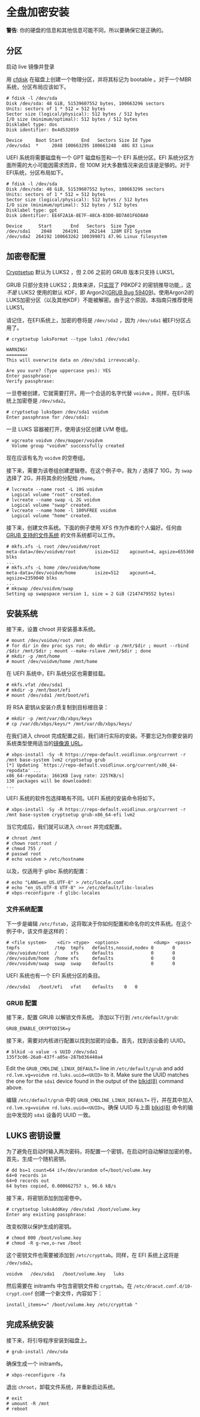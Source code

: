 # 全盘加密安装

**警告**: 你的硬盘的信息和其他信息可能不同，所以要确保它是正确的。

## 分区

启动 live 镜像并登录

用 [cfdisk](https://man.voidlinux.org/cfdisk) 在磁盘上创建一个物理分区，并将其标记为 bootable 。对于一个MBR系统，分区布局应该如下。

```
# fdisk -l /dev/sda
Disk /dev/sda: 48 GiB, 51539607552 bytes, 100663296 sectors
Units: sectors of 1 * 512 = 512 bytes
Sector size (logical/physical): 512 bytes / 512 bytes
I/O size (minimum/optimal): 512 bytes / 512 bytes
Disklabel type: dos
Disk identifier: 0x4d532059

Device     Boot Start       End   Sectors Size Id Type
/dev/sda1  *     2048 100663295 100661248  48G 83 Linux
```

UEFI 系统将需要磁盘有一个 GPT 磁盘标签和一个 EFI 系统分区。EFI 系统分区方面所需的大小可能因需求而异，但 100M 对大多数情况来说应该是足够的。对于EFI系统，分区布局如下。

```
# fdisk -l /dev/sda
Disk /dev/sda: 48 GiB, 51539607552 bytes, 100663296 sectors
Units: sectors of 1 * 512 = 512 bytes
Sector size (logical/physical): 512 bytes / 512 bytes
I/O size (minimum/optimal): 512 bytes / 512 bytes
Disklabel type: gpt
Disk identifier: EE4F2A1A-8E7F-48CA-B3D0-BD7A01F6D8A0

Device      Start       End   Sectors  Size Type
/dev/sda1    2048    264191    262144  128M EFI System
/dev/sda2  264192 100663262 100399071 47.9G Linux filesystem
```

## 加密卷配置

[Cryptsetup](https://man.voidlinux.org/cryptsetup.8) 默认为 LUKS2 ，但 2.06 之前的 GRUB 版本只支持 LUKS1。

GRUB 只部分支持 LUKS2；具体来讲，只[实现](https://git.savannah.gnu.org/cgit/grub.git/commit/?id=365e0cc3e7e44151c14dd29514c2f870b49f9755)了 PBKDF2 的密钥推导功能,，这*不是* LUKS2 使用的默认 KDF，即 Argon2i([GRUB Bug 59409](https://savannah.gnu.org/bugs/?59409))。使用Argon2i的LUKS加密分区（以及其他KDF）不能被解密。由于这个原因，本指南只推荐使用LUKS1。

请记住，在EFI系统上，加密的卷将是 `/dev/sda2` ，因为 `/dev/sda1` 被EFI分区占用了。


```
# cryptsetup luksFormat --type luks1 /dev/sda1

WARNING!
========
This will overwrite data on /dev/sda1 irrevocably.

Are you sure? (Type uppercase yes): YES
Enter passphrase:
Verify passphrase:
```

一旦卷被创建，它就需要打开。用一个合适的名字代替 `voidvm` 。同样，在EFI系统上加密卷是 `/dev/sda2`。

```
# cryptsetup luksOpen /dev/sda1 voidvm
Enter passphrase for /dev/sda1:
```

一旦 LUKS 容器被打开，使用该分区创建 LVM 卷组。

```
# vgcreate voidvm /dev/mapper/voidvm
  Volume group "voidvm" successfully created
```

现在应该有名为 `voidvm` 的空卷组。

接下来，需要为该卷组创建逻辑卷。在这个例子中，我为 `/` 选择了 10G，为 `swap` 选择了 2G，并将其余的分配给 `/home`。

```
# lvcreate --name root -L 10G voidvm
  Logical volume "root" created.
# lvcreate --name swap -L 2G voidvm
  Logical volume "swap" created.
# lvcreate --name home -l 100%FREE voidvm
  Logical volume "home" created.
```

接下来，创建文件系统。下面的例子使用 XFS 作为作者的个人偏好。任何由 [GRUB 支持的文件系统](https://www.gnu.org/software/grub/manual/grub/grub.html#Features) 的文件系统都可以工作。

```
# mkfs.xfs -L root /dev/voidvm/root
meta-data=/dev/voidvm/root       isize=512    agcount=4, agsize=655360 blks
...
# mkfs.xfs -L home /dev/voidvm/home
meta-data=/dev/voidvm/home       isize=512    agcount=4, agsize=2359040 blks
...
# mkswap /dev/voidvm/swap
Setting up swapspace version 1, size = 2 GiB (2147479552 bytes)
```

## 安装系统

接下来，设置 chroot 并安装基本系统。

```
# mount /dev/voidvm/root /mnt
# for dir in dev proc sys run; do mkdir -p /mnt/$dir ; mount --rbind /$dir /mnt/$dir ; mount --make-rslave /mnt/$dir ; done
# mkdir -p /mnt/home
# mount /dev/voidvm/home /mnt/home
```

在 UEFI 系统中，EFI 系统分区也需要挂载。

```
# mkfs.vfat /dev/sda1
# mkdir -p /mnt/boot/efi
# mount /dev/sda1 /mnt/boot/efi
```

将 RSA 密钥从安装介质复制到目标根目录：

```
# mkdir -p /mnt/var/db/xbps/keys
# cp /var/db/xbps/keys/* /mnt/var/db/xbps/keys/
```

在我们进入 chroot 完成配置之前，我们进行实际的安装。不要忘记为你要安装的系统类型使用适当的[镜像源 URL](../../xbps/repositories/index.md)。

```
# xbps-install -Sy -R https://repo-default.voidlinux.org/current -r /mnt base-system lvm2 cryptsetup grub
[*] Updating `https://repo-default.voidlinux.org/current/x86_64-repodata' ...
x86_64-repodata: 1661KB [avg rate: 2257KB/s]
130 packages will be downloaded:
...
```

UEFI 系统的软件包选择略有不同。UEFI 系统的安装命令将如下。

```
# xbps-install -Sy -R https://repo-default.voidlinux.org/current -r /mnt base-system cryptsetup grub-x86_64-efi lvm2
```

当它完成后，我们就可以进入 `chroot` 并完成配置。

```
# chroot /mnt
# chown root:root /
# chmod 755 /
# passwd root
# echo voidvm > /etc/hostname
```

以及，仅适用于 glibc 系统的配置：

```
# echo "LANG=en_US.UTF-8" > /etc/locale.conf
# echo "en_US.UTF-8 UTF-8" >> /etc/default/libc-locales
# xbps-reconfigure -f glibc-locales
```

### 文件系统配置

下一步是编辑 `/etc/fstab`，这将取决于你如何配置和命名你的文件系统。在这个例子中，该文件是这样的：

```
# <file system>	   <dir> <type>  <options>             <dump>  <pass>
tmpfs             /tmp  tmpfs   defaults,nosuid,nodev 0       0
/dev/voidvm/root  /     xfs     defaults              0       0
/dev/voidvm/home  /home xfs     defaults              0       0
/dev/voidvm/swap  swap  swap    defaults              0       0
```

UEFI 系统也有一个 EFI 系统分区的条目。

```
/dev/sda1	/boot/efi	vfat	defaults	0	0
```

### GRUB 配置

接下来，配置 GRUB 以解锁文件系统。 添加以下行到 `/etc/default/grub`:

```
GRUB_ENABLE_CRYPTODISK=y
```

接下来，需要对内核进行配置以找到加密的设备。首先，找到该设备的 UUID。

```
# blkid -o value -s UUID /dev/sda1
135f3c06-26a0-437f-a05e-287b036440a4
```

Edit the `GRUB_CMDLINE_LINUX_DEFAULT=` line in `/etc/default/grub` and add
`rd.lvm.vg=voidvm rd.luks.uuid=<UUID>` to it. Make sure the UUID matches the one
for the `sda1` device found in the output of the
[blkid(8)](https://man.voidlinux.org/blkid.8) command above.

编辑 `/etc/default/grub` 中的 `GRUB_CMDLINE_LINUX_DEFAULT=` 行，并在其中加入 `rd.lvm.vg=voidvm rd.luks.uuid=<UUID>`。确保 UUID 与上面 [blkid(8)](https://man.voidlinux.org/blkid.8)  命令的输出中发现的 `sda1` 设备的 UUID 一致。

## LUKS 密钥设置

为了避免在启动时输入两次密码，将配置一个密钥，在启动时自动解锁加密的卷。首先，生成一个随机密钥。

```
# dd bs=1 count=64 if=/dev/urandom of=/boot/volume.key
64+0 records in
64+0 records out
64 bytes copied, 0.000662757 s, 96.6 kB/s
```

接下来，将密钥添加到加密卷中。

```
# cryptsetup luksAddKey /dev/sda1 /boot/volume.key
Enter any existing passphrase:
```

改变权限以保护生成的密钥。

```
# chmod 000 /boot/volume.key
# chmod -R g-rwx,o-rwx /boot
```

这个密钥文件也需要被添加到 `/etc/crypttab`。同样，在 EFI 系统上这将是 `/dev/sda2`。

```
voidvm   /dev/sda1   /boot/volume.key   luks
```

然后需要在 initramfs 中包含密钥文件和 `crypttab`。在 `/etc/dracut.conf.d/10-crypt.conf` 创建一个新文件，内容如下：

```
install_items+=" /boot/volume.key /etc/crypttab "
```

## 完成系统安装

接下来，将引导程序安装到磁盘上。

```
# grub-install /dev/sda
```

确保生成一个 initramfs。

```
# xbps-reconfigure -fa
```

退出 `chroot`，卸载文件系统，并重新启动系统。

```
# exit
# umount -R /mnt
# reboot
```
